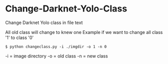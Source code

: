 # Change-Darknet-Yolo-Class
Change Darknet Yolo class in file text 

All old class will change to knew one
Example if we want to change all class '1' to class '0'

<pre><code>$ python changeclass.py -i ./imgdir -o 1 -n 0</code></pre>

-i = image directory
-o = old class
-n = new class
